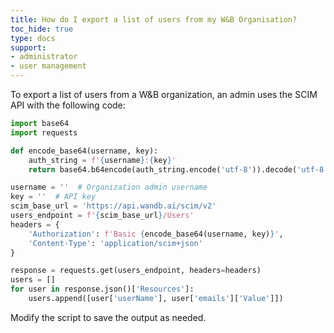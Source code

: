 ```yaml
---
title: How do I export a list of users from my W&B Organisation?
toc_hide: true
type: docs
support:
- administrator
- user management
---
```

To export a list of users from a W&B organization, an admin uses the SCIM API with the following code:

```python
import base64
import requests

def encode_base64(username, key):
    auth_string = f'{username}:{key}'
    return base64.b64encode(auth_string.encode('utf-8')).decode('utf-8')

username = ''  # Organization admin username
key = ''  # API key
scim_base_url = 'https://api.wandb.ai/scim/v2'
users_endpoint = f'{scim_base_url}/Users'
headers = {
    'Authorization': f'Basic {encode_base64(username, key)}',
    'Content-Type': 'application/scim+json'
}

response = requests.get(users_endpoint, headers=headers)
users = []
for user in response.json()['Resources']:
    users.append([user['userName'], user['emails']['Value']])
```

Modify the script to save the output as needed.